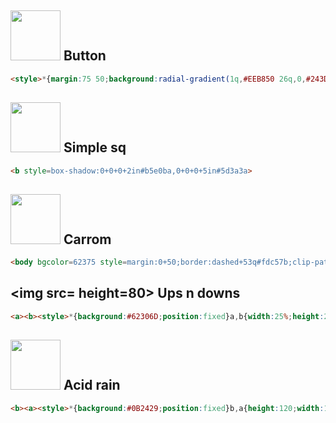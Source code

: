 ## <img src=https://cssbattle.dev/targets/3.png height=80> Button
```html
<style>*{margin:75 50;background:radial-gradient(1q,#EEB850 26q,0,#243D83 79q,0,#0000 132q,#243D83)no-repeat#6592CF
```

## <img src=https://cssbattle.dev/targets/1.png height=80> Simple sq
```html
<b style=box-shadow:0+0+0+2in#b5e0ba,0+0+0+5in#5d3a3a>
```

## <img src=https://cssbattle.dev/targets/2.png height=80> Carrom
```html
<body bgcolor=62375 style=margin:0+50;border:dashed+53q#fdc57b;clip-path:inset(53q+0>
```

## <img src= height=80> Ups n downs
```html
<a><b><style>*{background:#62306D;position:fixed}a,b{width:25%;height:25vw;border-radius:50%50% 0 0;background:#F7EC7D;margin:42 142}b{margin:100-100;border-radius:0 0 50%50%;box-shadow:50vw 0#F7EC7D
```

## <img src=https://cssbattle.dev/targets/5.png height=80> Acid rain
```html
<b><a><style>*{background:#0B2429;position:fixed}b,a{height:120;width:120;background:#F3AC3C}b{border-radius:50%;margin:22 192}a{margin:120-120;border-radius:50%0 50%50%;box-shadow:60px -60px#998235
```
